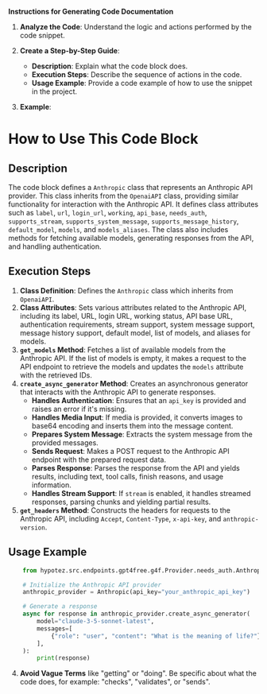 **Instructions for Generating Code Documentation**

1. **Analyze the Code**: Understand the logic and actions performed by the code snippet.

2. **Create a Step-by-Step Guide**:
    - **Description**: Explain what the code block does.
    - **Execution Steps**: Describe the sequence of actions in the code.
    - **Usage Example**: Provide a code example of how to use the snippet in the project.

3. **Example**:

How to Use This Code Block
=========================================================================================

Description
-------------------------
The code block defines a `Anthropic` class that represents an Anthropic API provider. This class inherits from the `OpenaiAPI` class, providing similar functionality for interaction with the Anthropic API. It defines class attributes such as `label`, `url`, `login_url`, `working`, `api_base`, `needs_auth`, `supports_stream`, `supports_system_message`, `supports_message_history`, `default_model`, `models`, and `models_aliases`. The class also includes methods for fetching available models, generating responses from the API, and handling authentication. 

Execution Steps
-------------------------
1. **Class Definition**: Defines the `Anthropic` class which inherits from `OpenaiAPI`.
2. **Class Attributes**: Sets various attributes related to the Anthropic API, including its label, URL, login URL, working status, API base URL, authentication requirements, stream support, system message support, message history support, default model, list of models, and aliases for models.
3. **`get_models` Method**: Fetches a list of available models from the Anthropic API. If the list of models is empty, it makes a request to the API endpoint to retrieve the models and updates the `models` attribute with the retrieved IDs.
4. **`create_async_generator` Method**: Creates an asynchronous generator that interacts with the Anthropic API to generate responses.
    - **Handles Authentication**: Ensures that an `api_key` is provided and raises an error if it's missing.
    - **Handles Media Input**: If media is provided, it converts images to base64 encoding and inserts them into the message content.
    - **Prepares System Message**: Extracts the system message from the provided messages.
    - **Sends Request**: Makes a POST request to the Anthropic API endpoint with the prepared request data.
    - **Parses Response**: Parses the response from the API and yields results, including text, tool calls, finish reasons, and usage information.
    - **Handles Stream Support**: If `stream` is enabled, it handles streamed responses, parsing chunks and yielding partial results.
5. **`get_headers` Method**: Constructs the headers for requests to the Anthropic API, including `Accept`, `Content-Type`, `x-api-key`, and `anthropic-version`.

Usage Example
-------------------------

```python
    from hypotez.src.endpoints.gpt4free.g4f.Provider.needs_auth.Anthropic import Anthropic

    # Initialize the Anthropic API provider
    anthropic_provider = Anthropic(api_key="your_anthropic_api_key")

    # Generate a response
    async for response in anthropic_provider.create_async_generator(
        model="claude-3-5-sonnet-latest",
        messages=[
            {"role": "user", "content": "What is the meaning of life?"}
        ],
    ):
        print(response)
```

4. **Avoid Vague Terms** like "getting" or "doing". Be specific about what the code does, for example: "checks", "validates", or "sends".